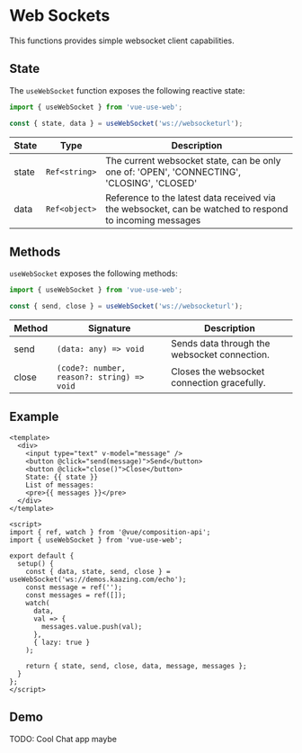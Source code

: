 # Web Sockets

This functions provides simple websocket client capabilities.

## State

The `useWebSocket` function exposes the following reactive state:

```js
import { useWebSocket } from 'vue-use-web';

const { state, data } = useWebSocket('ws://websocketurl');
```

| State | Type          | Description                                                                                             |
| ----- | ------------- | ------------------------------------------------------------------------------------------------------- |
| state | `Ref<string>` | The current websocket state, can be only one of: 'OPEN', 'CONNECTING', 'CLOSING', 'CLOSED'              |
| data  | `Ref<object>` | Reference to the latest data received via the websocket, can be watched to respond to incoming messages |

## Methods

`useWebSocket` exposes the following methods:

```js
import { useWebSocket } from 'vue-use-web';

const { send, close } = useWebSocket('ws://websocketurl');
```

| Method | Signature                                  | Description                                  |
| ------ | ------------------------------------------ | -------------------------------------------- |
| send   | `(data: any) => void`                      | Sends data through the websocket connection. |
| close  | `(code?: number, reason?: string) => void` | Closes the websocket connection gracefully.  |

## Example

```vue
<template>
  <div>
    <input type="text" v-model="message" />
    <button @click="send(message)">Send</button>
    <button @click="close()">Close</button>
    State: {{ state }}
    List of messages:
    <pre>{{ messages }}</pre>
  </div>
</template>

<script>
import { ref, watch } from '@vue/composition-api';
import { useWebSocket } from 'vue-use-web';

export default {
  setup() {
    const { data, state, send, close } = useWebSocket('ws://demos.kaazing.com/echo');
    const message = ref('');
    const messages = ref([]);
    watch(
      data,
      val => {
        messages.value.push(val);
      },
      { lazy: true }
    );

    return { state, send, close, data, message, messages };
  }
};
</script>
```

## Demo

TODO: Cool Chat app maybe
